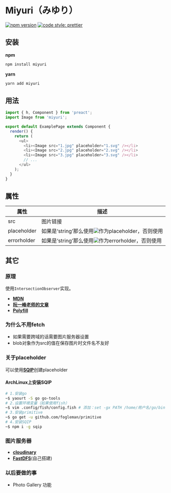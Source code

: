 # Miyuri（みゆり）

[![npm version](https://img.shields.io/npm/v/miyuri.svg?style=flat)](https://www.npmjs.com/package/miyuri)
[![code style: prettier](https://img.shields.io/badge/code_style-prettier-ff69b4.svg?style=flat)](https://github.com/prettier/prettier)

## 安装

**npm**
``` sh
npm install miyuri
```
**yarn**
``` sh
yarn add miyuri
```

## 用法

``` js
import { h, Component } from 'preact';
import Image from 'miyuri';

export default ExamplePage extends Component {
  render() {
    return (
	  <ul>
	    <li><Image src="1.jpg" placeholder="1.svg" /></li>
		<li><Image src="2.jpg" placeholder="2.svg" /></li>
		<li><Image src="3.jpg" placeholder="3.svg" /></li>
		// ...
	  </ul>
    );
  }
}
```

## 属性

| 属性        | 描述                                                                                      |
|-------------|-------------------------------------------------------------------------------------------|
| src         | 图片链接                                                                                  |
| placeholder | 如果是‘string’那么使用<img src={placeholder} />作为placeholder，否则使用<placeholder /> |
| errorholder | 如果是‘string’那么使用<img src={errorholder} />作为errorholder，否则使用<errorholder /> |

## 其它

### 原理

使用`IntersectionObserver`实现。
- [**MDN**](https://developer.mozilla.org/en-US/docs/Web/API/Intersection_Observer_API)
- [**阮一峰老师的文章**](http://www.ruanyifeng.com/blog/2016/11/intersectionobserver_api.html)
- [**Polyfill**](https://github.com/w3c/IntersectionObserver/tree/master/polyfill)

### 为什么不用fetch

- 如果需要跨域的话需要图片服务器设置
- blob对象作为src的值在保存图片时文件名不友好

### 关于placeholder

可以使用[**SQIP**](https://github.com/technopagan/sqip)创建placeholder
#### ArchLinux上安装SQIP

``` sh
# 1.安装go
~$ yaourt -S go go-tools
# 2.设置环境变量（如果使用fish）
~$ vim .config/fish/config.fish # 添加：set -gx PATH /home/用户名/go/bin $PATH
# 3.安装primitive
~$ go get -u github.com/fogleman/primitive
# 4.安装SQIP
~$ npm i -g sqip

```

### 图片服务器

- [**cloudinary**](https://cloudinary.com/)
- [**FastDFS**](https://github.com/happyfish100/fastdfs)(自己搭建)

### 以后要做的事

- Photo Gallery 功能
